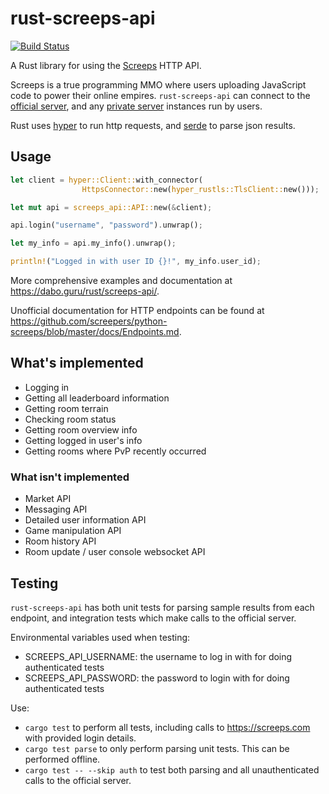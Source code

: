 rust-screeps-api
================
[![Build Status](https://travis-ci.org/daboross/rust-screeps-api.svg?branch=master)][1]

A Rust library for using the [Screeps][2] HTTP API.

Screeps is a true programming MMO where users uploading JavaScript code to power their online empires.
`rust-screeps-api` can connect to the [official server][2], and any [private server][3] instances run by users.

Rust uses [hyper][4] to run http requests, and [serde][5] to parse json results.

## Usage

```rust
let client = hyper::Client::with_connector(
                HttpsConnector::new(hyper_rustls::TlsClient::new()));

let mut api = screeps_api::API::new(&client);

api.login("username", "password").unwrap();

let my_info = api.my_info().unwrap();

println!("Logged in with user ID {}!", my_info.user_id);
```

More comprehensive examples and documentation at https://dabo.guru/rust/screeps-api/.

Unofficial documentation for HTTP endpoints can be found at https://github.com/screepers/python-screeps/blob/master/docs/Endpoints.md.

## What's implemented

- Logging in
- Getting all leaderboard information
- Getting room terrain
- Checking room status
- Getting room overview info
- Getting logged in user's info
- Getting rooms where PvP recently occurred

### What isn't implemented

- Market API
- Messaging API
- Detailed user information API
- Game manipulation API
- Room history API
- Room update / user console websocket API

## Testing

`rust-screeps-api` has both unit tests for parsing sample results from each endpoint, and integration tests which make calls to the official server.

Environmental variables used when testing:
- SCREEPS_API_USERNAME: the username to log in with for doing authenticated tests
- SCREEPS_API_PASSWORD: the password to login with for doing authenticated tests

Use:
- `cargo test` to perform all tests, including calls to https://screeps.com with provided login details.
- `cargo test parse` to only perform parsing unit tests. This can be performed offline.
- `cargo test -- --skip auth` to test both parsing and all unauthenticated calls to the official server.

[1]: https://travis-ci.org/daboross/rust-screeps-api
[2]: https://screeps.com
[3]: https://github.com/screeps/screeps/
[4]: https://github.com/hyperium/hyper/
[5]: https://github.com/serde-rs/json/
